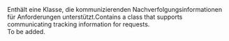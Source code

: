 <Namespace Name="Microsoft.ServiceBus.Tracing">
  <Docs>
    <summary><span data-ttu-id="be7a4-101">Enthält eine Klasse, die kommunizierenden Nachverfolgungsinformationen für Anforderungen unterstützt.</span><span class="sxs-lookup"><span data-stu-id="be7a4-101">Contains a class that supports communicating tracking information for requests.</span></span></summary> 
    <remarks>To be added.</remarks>
  </Docs>
</Namespace>
